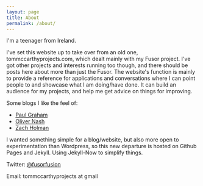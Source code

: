```yaml
---
layout: page
title: About
permalink: /about/
---
```


I'm a teenager from Ireland.

I've set this website up to take over from an old one, tommccarthyprojects.com, which dealt mainly with my Fusor project.  I've got other projects and interests running too though, and there should be posts here about more than just the Fusor.  The website's function is mainly to provide a reference for applications and conversations where I can point people to and showcase what I am doing/have done.  It can build an audience for my projects, and help me get advice on things for improving.

Some blogs I like the feel of:

* [Paul Graham](https://paulgraham.com)
* [Oliver Nash](https://olivernash.org)
* [Zach Holman](https://zachholman.com)

I wanted something simple for a blog/website, but also more open to experimentation than Wordpress, so this new departure is hosted on Github Pages and Jekyll.  Using Jekyll-Now to simplify things.

Twitter: [@fusorfusion](twitter.com/fusorfusion)

Email: tommccarthyprojects at gmail
